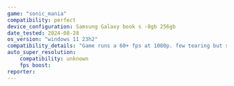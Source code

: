 ```yaml
---
game: "sonic_mania"
compatibility: perfect
device_configuration: Samsung Galaxy book s -8gb 256gb
date_tested: 2024-08-28
os_version: "windows 11 23h2"
compatibility_details: "Game runs a 60+ fps at 1080p. few tearing but smooth overall"
auto_super_resolution:
    compatibility: unknown
    fps boost: 
reporter: 
---
```

